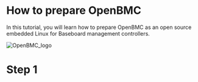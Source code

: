 # How to prepare OpenBMC
In this tutorial, you will learn how to prepare OpenBMC as an open source embedded Linux for Baseboard management controllers.

  ![OpenBMC_logo](https://github.com/AmirRMoezi/OpenBMC/assets/127010087/ea6b4682-bfa6-4f7b-a63b-401c9d223f79)


# Step 1
